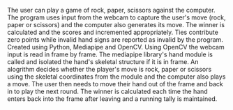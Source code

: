 The user can play a game of rock, paper, scissors against the computer. The program uses input from the webcam to capture the user's move (rock, paper or scissors) and the computer also generates its move. The winner is calculated and the scores and incremented appropriately. Ties contribute zero points while invalid hand signs are reported as invalid by the program.
Created using Python, Mediapipe and OpenCV.
Using OpenCV the webcam input is read in frame by frame. The mediapipe library's hand module is called and isolated the hand's skeletal structure if it is in frame. An alogrithm decides whether the player's move is rock, paper or scissors using the skeletal coordinates from the module and the computer also plays a move. The user then needs to move their hand out of the frame and back in to play the next round. The winner is calculated each time the hand enters back into the frame after leaving and a running tally is maintained.

